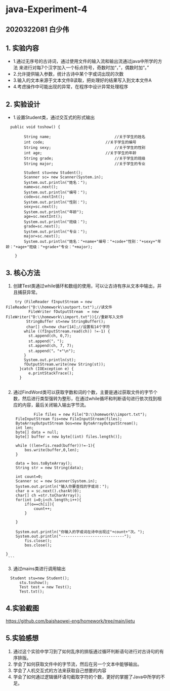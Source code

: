 # java-Experiment-4
## 2020322081    白少伟
## 1. 实验内容
+ 1.通过无序号的古诗词，通过使用文件的输入流和输出流通过java中所学的方法
    来进行对每7个汉字加入一个标点符号，奇数时加“，”，偶数时加“。”
+ 2.允许提供输入参数，统计古诗中某个字或词出现的次数
+ 3.输入的文本来源于文本文件B读取，把处理好的结果写入到文本文件A
+ 4.考虑操作中可能出现的异常，在程序中设计异常处理程序

## 2. 实验设计

+ 1.设置Student类，通过交互式的形式输出
```
  public void toshow() {
		
		String name;							//关于学生的姓名
		int code;							//关于学生的编号
		String sexy;							//关于学生的性别
		int age;							//关于学生的年龄
		String grade;							//关于学生的班级
		String major;							//关于学生的专业
		
		Student stu=new Student();
		Scanner sc= new Scanner(System.in);
		System.out.println("姓名：");
	    name=sc.next();
		System.out.println("编号：");
	    code=sc.nextInt();
		System.out.println("性别：");
	    sexy=sc.next();
		System.out.println("年龄");
	    age=sc.nextInt();
		System.out.println("班级：");
	    grade=sc.next();
		System.out.println("专业：");
	    major=sc.next();
	    System.out.println("姓名："+name+"编号："+code+"性别："+sexy+"年龄："+age+"班级："+grade+"专业："+major);
		
	}
```
 ## 3. 核心方法
 
 1. 创建Test类通过while循环和数组的使用，可以让古诗有序从文本中输出，并且捕获异常。
  
  ```
      try (FileReader fInputStream = new FileReader("D:\\homework\\outport.txt");//读文件
			FileWriter fOutputStream  = new FileWriter("D:\\homework\\import.txt")){//重新写入文件
		   StringBuffer st=new StringBuffer();
		   char[] ch=new char[14];//设置有14个字符
		  while ((fInputStream.read(ch)) !=-1) {
		    st.append(ch, 0,7);
		    st.append("，");
		    st.append(ch, 7, 7);
		    st.append("。"+"\n");
		  }
		  System.out.println(st);
	      fOutputStream.write(new String(st));
		}catch (IOException e) {
			e.printStackTrace();
		}
		
  
  ```
  2. 通过FindWord类可以获取字数和词的个数，主要是通过获取文件的字节个数，然后进行类型强转为整形，在通过while循坏和判断语句进行依次找到相应的内容，最后关闭输入输出字节流。
   
       ```
                File files = new File("D:\\homework\\import.txt");
		FileInputStream fis=new FileInputStream(files);
		ByteArrayOutputStream bos=new ByteArrayOutputStream();
		int len;
		byte[] data = null;
		byte[] buffer = new byte[(int) files.length()];

		while ((len=fis.read(buffer))!=-1){
		    bos.write(buffer,0,len);
		}

		data = bos.toByteArray();
		String str = new String(data);

		int count=0;
		Scanner sc = new Scanner(System.in);
		System.out.println("输入你要查找的字或词：");
		char o = sc.next().charAt(0);
		char[] ch =str.toCharArray();
		for(int i=0;i<ch.length;i++){
		    if(o==ch[i]){
		        count++;
		    }

		}

		System.out.println("你输入的字或词在诗中出现过"+count+"次。");
		System.out.println("----------------------------");
		    fis.close();
		    bos.close();
	}
     ```
  3. 通过mains类进行调用输出
  
  ```
    Student stu=new Student();
		stu.toshow();
		Test test = new Test();
		Test.txt();
```
   
  ## 4.实验截图
   
   https://github.com/baishaowei-eng/homework/tree/main/jietu
   
  ## 5.实验感想

  1. 通过这个实验中学习到了如何乱序的排版通过循环判断语句进行对古诗句的有序排版。
  2. 学会了如何获取文件中的字节流，然后在另一个文本中能够输出。
  3. 学会了人机交互式的方法来获取自己想要的内容
  4. 学会了如何通过逻辑循环语句截取字符的个数，更好的掌握了Java中所学的不足。
